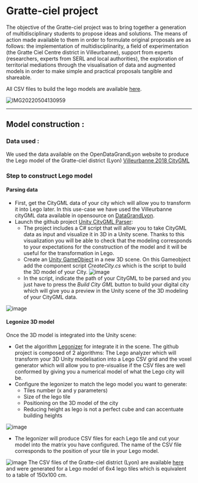 # Gratte-ciel project
The objective of the Gratte-ciel project was to bring together a generation of multidisciplinary students to propose ideas and solutions. The means of action made available to them in order to formulate original proposals are as follows: the implementation of multidisciplinarity, a field of experimentation (the Gratte Ciel Centre district in Villeurbanne), support from experts (researchers, experts from SERL and local authorities), the exploration of territorial mediations through the visualisation of data and augmented models in order to make simple and practical proposals tangible and shareable.

All CSV files to build the lego models are available [here](https://github.com/VCityTeam/UD-Legonizer/tree/master/doc/csv-files/Gratte-Ciel).

![IMG20220504130959](https://user-images.githubusercontent.com/32339907/173326914-703d28ed-6511-4a1c-a025-27554069ec96.jpg)



***

## Model construction :
### Data used :
We used the data available on the OpenDataGrandLyon website to produce the Lego model of the Gratte-ciel district (Lyon)
[Villeurbanne 2018 CityGML](https://data.grandlyon.com/jeux-de-donnees/maquettes-3d-texturees-2018-communes-metropole-lyon/donnees)

### Step to construct Lego model
#### Parsing data
* First, get the CityGML data of your city which will allow you to transform it into Lego later. In this use-case we have used the Villeurbanne cityGML data available in opensource on [DataGrandLyon](https://data.grandlyon.com/jeux-de-donnees/maquettes-3d-texturees-2018-communes-metropole-lyon/donnees). 
* Launch the github project [Unity CityGML Parser](https://github.com/VCityTeam/UD-CityGMLParser):
  * The project includes a C# script that will allow you to take CityGML data as input and visualize it in 3D in a Unity scene. Thanks to this visualization you will be able to check that the modeling corresponds to your expectations for the construction of the model and it will be useful for the transformation in Lego. 
  * Create an [Unity GameObject](https://docs.unity3d.com/ScriptReference/GameObject.html) in a new 3D scene. On this Gameobject add the component script _CreateCity.cs_ which is the script to build the 3D model of your City.
  ![image](https://user-images.githubusercontent.com/32339907/173315079-34de94ba-85e3-47d7-93d8-fb77460096d0.png)
  * In the script, indicate the path of your CityGML to be parsed and you just have to press the _Build City GML_ button to build your digital city which will give you a preview in the Unity scene of the 3D modeling of your CityGML data.
  
![image](https://user-images.githubusercontent.com/32339907/173318229-263a0b37-c5a7-4e34-bd13-994c97094800.png)


#### Legonize 3D model
Once the 3D model is integrated into the Unity scene:
  * Get the algorithm [Legonizer](https://github.com/VCityTeam/UD-Legonizer/tree/master/Unity) for integrate it in the scene. The github project is composed of 2 algorithms: The Lego analyzer which will transform your 3D Unity modelisation into a Lego CSV grid and the voxel generator which will allow you to pre-visualise if the CSV files are well conformed by giving you a numerical model of what the Lego city will be.
  * Configure the legonizer to match the lego model you want to generate:
    * Tiles number (x and y parameters)
    * Size of the lego tile
    * Positioning on the 3D model of the city
    * Reducing height as lego is not a perfect cube and can accentuate building heights
    
![image](https://user-images.githubusercontent.com/32339907/173321453-045492aa-9acc-4f1e-84ca-8ed2f8806662.png)

  * The legonizer will produce CSV files for each Lego tile and cut your model into the matrix you have configured. The name of the CSV file corresponds to the position of your tile in your Lego model.  


![image](https://user-images.githubusercontent.com/32339907/173313306-bf00ff12-fe7d-4f93-a23c-bb4d513bf4ea.png)
The CSV files of the Gratte-ciel district (Lyon) are available [here](https://github.com/VCityTeam/UD-Legonizer/tree/master/doc/csv-files/Gratte-Ciel) and were generated for a Lego model of 6x4 lego tiles which is equivalent to a table of 150x100 cm.  

